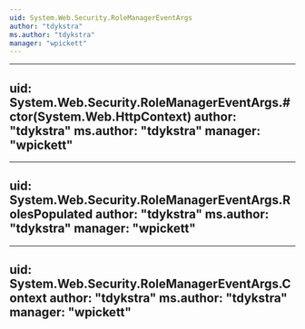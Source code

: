 ```yaml
---
uid: System.Web.Security.RoleManagerEventArgs
author: "tdykstra"
ms.author: "tdykstra"
manager: "wpickett"
---
```


---
uid: System.Web.Security.RoleManagerEventArgs.#ctor(System.Web.HttpContext)
author: "tdykstra"
ms.author: "tdykstra"
manager: "wpickett"
---

---
uid: System.Web.Security.RoleManagerEventArgs.RolesPopulated
author: "tdykstra"
ms.author: "tdykstra"
manager: "wpickett"
---

---
uid: System.Web.Security.RoleManagerEventArgs.Context
author: "tdykstra"
ms.author: "tdykstra"
manager: "wpickett"
---
